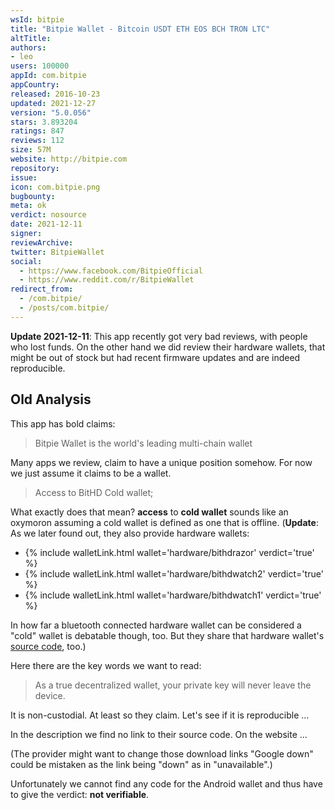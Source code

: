 ```yaml
---
wsId: bitpie
title: "Bitpie Wallet - Bitcoin USDT ETH EOS BCH TRON LTC"
altTitle: 
authors:
- leo
users: 100000
appId: com.bitpie
appCountry: 
released: 2016-10-23
updated: 2021-12-27
version: "5.0.056"
stars: 3.893204
ratings: 847
reviews: 112
size: 57M
website: http://bitpie.com
repository: 
issue: 
icon: com.bitpie.png
bugbounty: 
meta: ok
verdict: nosource
date: 2021-12-11
signer: 
reviewArchive:
twitter: BitpieWallet
social:
  - https://www.facebook.com/BitpieOfficial
  - https://www.reddit.com/r/BitpieWallet
redirect_from:
  - /com.bitpie/
  - /posts/com.bitpie/
---
```


**Update 2021-12-11**: This app recently got very bad reviews, with people who
lost funds. On the other hand we did review their hardware wallets, that might
be out of stock but had recent firmware updates and are indeed reproducible.

## Old Analysis

This app has bold claims:

> Bitpie Wallet is the world's leading multi-chain wallet

Many apps we review, claim to have a unique position somehow. For now we just
assume it claims to be a wallet.

> Access to BitHD Cold wallet;

What exactly does that mean? **access** to **cold wallet** sounds like an
oxymoron assuming a cold wallet is
defined as one that is offline. (**Update**: As we later found out, they also
provide hardware wallets:

* {% include walletLink.html wallet='hardware/bithdrazor' verdict='true' %}
* {% include walletLink.html wallet='hardware/bithdwatch2' verdict='true' %}
* {% include walletLink.html wallet='hardware/bithdwatch1' verdict='true' %}

In how far a bluetooth connected hardware wallet can
be considered a "cold" wallet is debatable though, too. But they share that
hardware wallet's [source code](https://github.com/bithd), too.)

Here there are the key words we want to read:

> As a true decentralized wallet, your private key will never leave the device.

It is non-custodial. At least so they claim. Let's see if it is reproducible ...

In the description we find no link to their source code. On the website ...

(The provider might want to change those download links "Google down" could be
mistaken as the link being "down" as in "unavailable".)

Unfortunately we cannot find any code for the Android wallet and thus have to
give the verdict: **not verifiable**.
